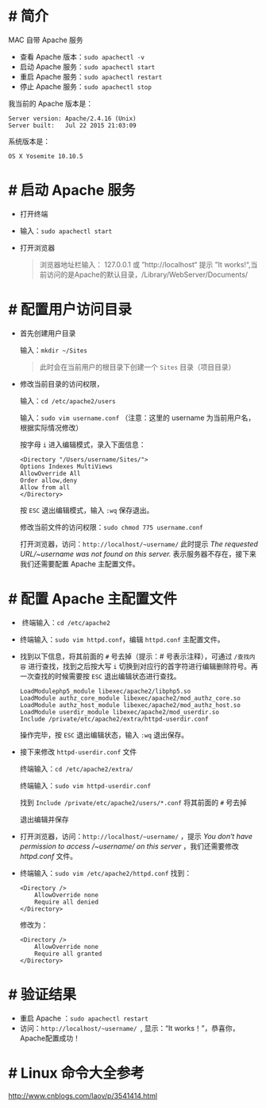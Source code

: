# # 简介

MAC 自带 Apache 服务

- 查看 Apache 版本：`sudo apachectl -v`
- 启动 Apache 服务：`sudo apachectl start`
- 重启 Apache 服务：`sudo apachectl restart`
- 停止 Apache 服务：`sudo apachectl stop`

我当前的 Apache 版本是：

```
Server version: Apache/2.4.16 (Unix)
Server built:   Jul 22 2015 21:03:09
```

系统版本是：

```
OS X Yosemite 10.10.5
```

# # 启动 Apache 服务

- 打开终端

- 输入：`sudo apachectl start`

- 打开浏览器

  > 浏览器地址栏输入： 127.0.0.1 或 ”http://localhost“ 提示 ”It works!“,当前访问的是Apache的默认目录，/Library/WebServer/Documents/

# # 配置用户访问目录

- 首先创建用户目录

  输入：`mkdir ~/Sites`

  > 此时会在当前用户的根目录下创建一个 `Sites` 目录（项目目录）

- 修改当前目录的访问权限，

  输入：`cd /etc/apache2/users`

  输入：`sudo vim username.conf` （注意：这里的 username 为当前用户名，根据实际情况修改）

  按字母 `i` 进入编辑模式，录入下面信息：

  ```
  <Directory "/Users/username/Sites/">
  Options Indexes MultiViews
  AllowOverride All
  Order allow,deny
  Allow from all
  </Directory>
  ```

  按 `ESC` 退出编辑模式，输入 `:wq` 保存退出。

  修改当前文件的访问权限：`sudo chmod 775 username.conf`

  打开浏览器，访问：`http://localhost/~username/` 此时提示 *The requested URL/~username was not found on this server.* 表示服务器不存在，接下来我们还需要配置 Apache 主配置文件。

# # 配置 Apache 主配置文件

-  终端输入：`cd /etc/apache2`


- 终端输入：`sudo vim httpd.conf`，编辑 `httpd.conf` 主配置文件。

- 找到以下信息，将其前面的 `#` 号去掉（提示：# 号表示注释），可通过 `/查找内容` 进行查找，找到之后按大写 `i` 切换到对应行的首字符进行编辑删除符号。再一次查找的时候需要按 `ESC` 退出编辑状态进行查找。

  ```
  LoadModulephp5_module libexec/apache2/libphp5.so
  LoadModule authz_core_module libexec/apache2/mod_authz_core.so
  LoadModule authz_host_module libexec/apache2/mod_authz_host.so
  LoadModule userdir_module libexec/apache2/mod_userdir.so
  Include /private/etc/apache2/extra/httpd-userdir.conf
  ```

  操作完毕，按 `ESC` 退出编辑状态，输入 `:wq` 退出保存。


- 接下来修改 `httpd-userdir.conf` 文件

  终端输入：`cd /etc/apache2/extra/`

  终端输入：`sudo vim httpd-userdir.conf`

  找到 `Include /private/etc/apache2/users/*.conf` 将其前面的 `#` 号去掉

  退出编辑并保存

- 打开浏览器，访问：`http://localhost/~username/` ，提示 *You don‘t have permission to access /~username/ on this server* ，我们还需要修改 *httpd.conf* 文件。

- 终端输入：`sudo vim /etc/apache2/httpd.conf`
  找到：

  ```
  <Directory />
      AllowOverride none
      Require all denied
  </Directory>
  ```

  修改为：

  ```
  <Directory />
      AllowOverride none
      Require all granted
  </Directory>
  ```

# # 验证结果

- 重启 Apache ：`sudo apachectl restart`
- 访问：`http://localhost/~username/ `, 显示：“It works！”，恭喜你，Apache配置成功！

# # Linux 命令大全参考

http://www.cnblogs.com/laov/p/3541414.html
